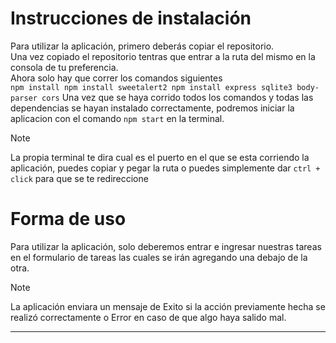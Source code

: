 # Instrucciones de instalación
Para utilizar la aplicación, primero deberás copiar el repositorio. <br>
Una vez copiado el repositorio tentras que entrar a la ruta del mismo en la consola de tu preferencia.<br>
Ahora solo hay que correr los comandos siguientes<br>
`
npm install
npm install sweetalert2
npm install express sqlite3 body-parser cors
`
Una vez que se haya corrido todos los comandos y todas las dependencias se hayan instalado correctamente, podremos iniciar la aplicacion con el comando `npm start` en la terminal.

> [!NOTE]
> La propia terminal te dira cual es el puerto en el que se esta corriendo la aplicación, puedes copiar y pegar la ruta o puedes simplemente dar `ctrl + click` para que se te redireccione

# Forma de uso
Para utilizar la aplicación, solo deberemos entrar e ingresar nuestras tareas en el formulario de tareas las cuales se irán agregando una debajo de la otra.

> [!NOTE]
> La aplicación enviara un mensaje de Exito si la acción previamente hecha se realizó correctamente o Error en caso de que algo haya salido mal.

<hr>
